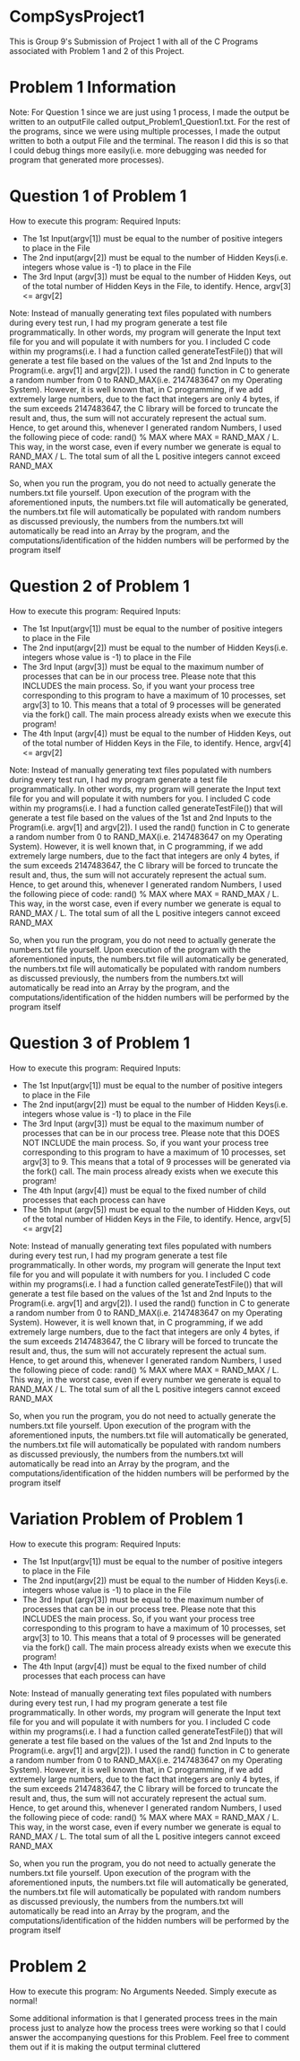 # CompSysProject1
This is Group 9's Submission of Project 1 with all of the C Programs associated with Problem 1 and 2 of this Project.

# Problem 1 Information 
Note: For Question 1 since we are just using 1 process, I made the output be written to an outputFile called output_Problem1_Question1.txt. For the rest of the programs, since we were using multiple processes, I made the output written to both a output File and the terminal. The reason I did this is so that I could debug things more easily(i.e. more debugging was needed for program that generated more processes).  
# Question 1 of Problem 1
How to execute this program: 
Required Inputs: 
- The 1st Input(argv[1]) must be equal to the number of positive integers to place in the File
- The 2nd input(argv[2]) must be equal to the number of Hidden Keys(i.e. integers whose value is -1) to place in the File
- The 3rd Input (argv[3]) must be equal to the number of Hidden Keys, out of the total number of Hidden Keys in the File, to identify. Hence, argv[3] <= argv[2]

Note: Instead of manually generating text files populated with numbers during every test run, I had my program generate a test file programmatically. In other words, my program will generate the Input text file for you and will populate it with numbers for you. I included C code within my programs(i.e. I had a function called generateTestFile()) that will generate a test file based on the values of the 1st and 2nd Inputs to the Program(i.e. argv[1] and argv[2]). I used the rand() function in C to generate a random number from 0 to RAND_MAX(i.e. 2147483647 on my Operating System). However, it is well known that, in C programming, if we add extremely large numbers, due to the fact that integers are only 4 bytes, if the sum exceeds 2147483647, the C library will be forced to truncate the result and, thus, the sum will not accurately represent the actual sum. Hence, to get around this, whenever I generated random Numbers, I used the following piece of code: rand() % MAX where MAX = RAND_MAX / L. This way, in the worst case, even if every number we generate is equal to RAND_MAX / L. The total sum of all the L positive integers cannot exceed RAND_MAX

So, when you run the program, you do not need to actually generate the numbers.txt file yourself. Upon execution of the program with the aforementioned inputs, the numbers.txt file will automatically be generated, the numbers.txt file will automatically be populated with random numbers as discussed previously, the numbers from the numbers.txt will automatically be read into an Array by the program, and the computations/identification of the hidden numbers will be performed by the program itself 

# Question 2 of Problem 1
How to execute this program: 
Required Inputs: 
- The 1st Input(argv[1]) must be equal to the number of positive integers to place in the File
- The 2nd input(argv[2]) must be equal to the number of Hidden Keys(i.e. integers whose value is -1) to place in the File
- The 3rd Input (argv[3]) must be equal to the maximum number of processes that can be in our process tree. Please note that this INCLUDES the main process. So, if you want your process tree corresponding to this program to have a maximum of 10 processes, set argv[3] to 10. This means that a total of 9 processes will be generated via the fork() call. The main process already exists when we execute this program!
- The 4th Input (argv[4]) must be equal to the number of Hidden Keys, out of the total number of Hidden Keys in the File, to identify. Hence, argv[4] <= argv[2]

Note: Instead of manually generating text files populated with numbers during every test run, I had my program generate a test file programmatically. In other words, my program will generate the Input text file for you and will populate it with numbers for you. I included C code within my programs(i.e. I had a function called generateTestFile()) that will generate a test file based on the values of the 1st and 2nd Inputs to the Program(i.e. argv[1] and argv[2]). I used the rand() function in C to generate a random number from 0 to RAND_MAX(i.e. 2147483647 on my Operating System). However, it is well known that, in C programming, if we add extremely large numbers, due to the fact that integers are only 4 bytes, if the sum exceeds 2147483647, the C library will be forced to truncate the result and, thus, the sum will not accurately represent the actual sum. Hence, to get around this, whenever I generated random Numbers, I used the following piece of code: rand() % MAX where MAX = RAND_MAX / L. This way, in the worst case, even if every number we generate is equal to RAND_MAX / L. The total sum of all the L positive integers cannot exceed RAND_MAX

So, when you run the program, you do not need to actually generate the numbers.txt file yourself. Upon execution of the program with the aforementioned inputs, the numbers.txt file will automatically be generated, the numbers.txt file will automatically be populated with random numbers as discussed previously, the numbers from the numbers.txt will automatically be read into an Array by the program, and the computations/identification of the hidden numbers will be performed by the program itself 

# Question 3 of Problem 1
How to execute this program: 
Required Inputs: 
- The 1st Input(argv[1]) must be equal to the number of positive integers to place in the File
- The 2nd input(argv[2]) must be equal to the number of Hidden Keys(i.e. integers whose value is -1) to place in the File
- The 3rd Input (argv[3]) must be equal to the maximum number of processes that can be in our process tree. Please note that this DOES NOT INCLUDE the main process. So, if you want your process tree corresponding to this program to have a maximum of 10 processes, set argv[3] to 9. This means that a total of 9 processes will be generated via the fork() call. The main process already exists when we execute this program!
- The 4th Input (argv[4]) must be equal to the fixed number of child processes that each process can have
- The 5th Input (argv[5]) must be equal to the number of Hidden Keys, out of the total number of Hidden Keys in the File, to identify. Hence, argv[5] <= argv[2]

Note: Instead of manually generating text files populated with numbers during every test run, I had my program generate a test file programmatically. In other words, my program will generate the Input text file for you and will populate it with numbers for you. I included C code within my programs(i.e. I had a function called generateTestFile()) that will generate a test file based on the values of the 1st and 2nd Inputs to the Program(i.e. argv[1] and argv[2]). I used the rand() function in C to generate a random number from 0 to RAND_MAX(i.e. 2147483647 on my Operating System). However, it is well known that, in C programming, if we add extremely large numbers, due to the fact that integers are only 4 bytes, if the sum exceeds 2147483647, the C library will be forced to truncate the result and, thus, the sum will not accurately represent the actual sum. Hence, to get around this, whenever I generated random Numbers, I used the following piece of code: rand() % MAX where MAX = RAND_MAX / L. This way, in the worst case, even if every number we generate is equal to RAND_MAX / L. The total sum of all the L positive integers cannot exceed RAND_MAX

So, when you run the program, you do not need to actually generate the numbers.txt file yourself. Upon execution of the program with the aforementioned inputs, the numbers.txt file will automatically be generated, the numbers.txt file will automatically be populated with random numbers as discussed previously, the numbers from the numbers.txt will automatically be read into an Array by the program, and the computations/identification of the hidden numbers will be performed by the program itself 

# Variation Problem of Problem 1
How to execute this program: 
Required Inputs: 
- The 1st Input(argv[1]) must be equal to the number of positive integers to place in the File
- The 2nd input(argv[2]) must be equal to the number of Hidden Keys(i.e. integers whose value is -1) to place in the File
- The 3rd Input (argv[3]) must be equal to the maximum number of processes that can be in our process tree. Please note that this INCLUDES the main process. So, if you want your process tree corresponding to this program to have a maximum of 10 processes, set argv[3] to 10. This means that a total of 9 processes will be generated via the fork() call. The main process already exists when we execute this program!
- The 4th Input (argv[4]) must be equal to the fixed number of child processes that each process can have

Note: Instead of manually generating text files populated with numbers during every test run, I had my program generate a test file programmatically. In other words, my program will generate the Input text file for you and will populate it with numbers for you. I included C code within my programs(i.e. I had a function called generateTestFile()) that will generate a test file based on the values of the 1st and 2nd Inputs to the Program(i.e. argv[1] and argv[2]). I used the rand() function in C to generate a random number from 0 to RAND_MAX(i.e. 2147483647 on my Operating System). However, it is well known that, in C programming, if we add extremely large numbers, due to the fact that integers are only 4 bytes, if the sum exceeds 2147483647, the C library will be forced to truncate the result and, thus, the sum will not accurately represent the actual sum. Hence, to get around this, whenever I generated random Numbers, I used the following piece of code: rand() % MAX where MAX = RAND_MAX / L. This way, in the worst case, even if every number we generate is equal to RAND_MAX / L. The total sum of all the L positive integers cannot exceed RAND_MAX

So, when you run the program, you do not need to actually generate the numbers.txt file yourself. Upon execution of the program with the aforementioned inputs, the numbers.txt file will automatically be generated, the numbers.txt file will automatically be populated with random numbers as discussed previously, the numbers from the numbers.txt will automatically be read into an Array by the program, and the computations/identification of the hidden numbers will be performed by the program itself 

# Problem 2
How to execute this program: 
No Arguments Needed. Simply execute as normal!

Some additional information is that I generated process trees in the main process just to analyze how the process trees were working so that I could answer the accompanying questions for this Problem. Feel free to comment them out if it is making the output terminal cluttered 

